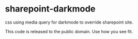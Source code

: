 # sharepoint-darkmode
css using media query for darkmode to override sharepoint site.

This code is released to the public domain. Use how you see fit.
